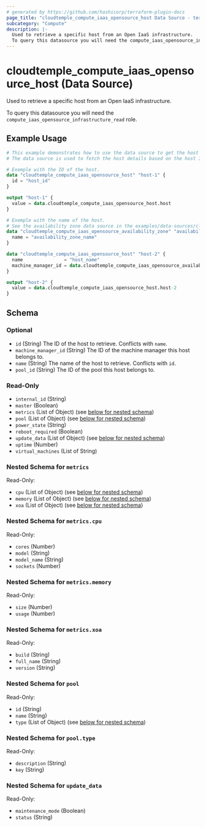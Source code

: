 ```yaml
---
# generated by https://github.com/hashicorp/terraform-plugin-docs
page_title: "cloudtemple_compute_iaas_opensource_host Data Source - terraform-provider-cloudtemple"
subcategory: "Compute"
description: |-
  Used to retrieve a specific host from an Open IaaS infrastructure.
  To query this datasource you will need the compute_iaas_opensource_infrastructure_read role.
---
```


# cloudtemple_compute_iaas_opensource_host (Data Source)

Used to retrieve a specific host from an Open IaaS infrastructure.

To query this datasource you will need the `compute_iaas_opensource_infrastructure_read` role.

## Example Usage

```terraform
# This example demonstrates how to use the data source to get the host details.
# The data source is used to fetch the host details based on the host ID or name and availability zone.

# Exemple with the ID of the host.
data "cloudtemple_compute_iaas_opensource_host" "host-1" {
  id = "host_id"
}

output "host-1" {
  value = data.cloudtemple_compute_iaas_opensource_host.host
}

# Exemple with the name of the host.
# See the availability zone data source in the examples/data-sources/cloudtemple_compute_iaas_opensource_availability_zone/data-source.tf file.
data "cloudtemple_compute_iaas_opensource_availability_zone" "availability_zone" {
  name = "availability_zone_name"
}

data "cloudtemple_compute_iaas_opensource_host" "host-2" {
  name               = "host_name"
  machine_manager_id = data.cloudtemple_compute_iaas_opensource_availability_zone.availability_zone.id
}

output "host-2" {
  value = data.cloudtemple_compute_iaas_opensource_host.host-2
}
```

<!-- schema generated by tfplugindocs -->
## Schema

### Optional

- `id` (String) The ID of the host to retrieve. Conflicts with `name`.
- `machine_manager_id` (String) The ID of the machine manager this host belongs to.
- `name` (String) The name of the host to retrieve. Conflicts with `id`.
- `pool_id` (String) The ID of the pool this host belongs to.

### Read-Only

- `internal_id` (String)
- `master` (Boolean)
- `metrics` (List of Object) (see [below for nested schema](#nestedatt--metrics))
- `pool` (List of Object) (see [below for nested schema](#nestedatt--pool))
- `power_state` (String)
- `reboot_required` (Boolean)
- `update_data` (List of Object) (see [below for nested schema](#nestedatt--update_data))
- `uptime` (Number)
- `virtual_machines` (List of String)

<a id="nestedatt--metrics"></a>
### Nested Schema for `metrics`

Read-Only:

- `cpu` (List of Object) (see [below for nested schema](#nestedobjatt--metrics--cpu))
- `memory` (List of Object) (see [below for nested schema](#nestedobjatt--metrics--memory))
- `xoa` (List of Object) (see [below for nested schema](#nestedobjatt--metrics--xoa))

<a id="nestedobjatt--metrics--cpu"></a>
### Nested Schema for `metrics.cpu`

Read-Only:

- `cores` (Number)
- `model` (String)
- `model_name` (String)
- `sockets` (Number)


<a id="nestedobjatt--metrics--memory"></a>
### Nested Schema for `metrics.memory`

Read-Only:

- `size` (Number)
- `usage` (Number)


<a id="nestedobjatt--metrics--xoa"></a>
### Nested Schema for `metrics.xoa`

Read-Only:

- `build` (String)
- `full_name` (String)
- `version` (String)



<a id="nestedatt--pool"></a>
### Nested Schema for `pool`

Read-Only:

- `id` (String)
- `name` (String)
- `type` (List of Object) (see [below for nested schema](#nestedobjatt--pool--type))

<a id="nestedobjatt--pool--type"></a>
### Nested Schema for `pool.type`

Read-Only:

- `description` (String)
- `key` (String)



<a id="nestedatt--update_data"></a>
### Nested Schema for `update_data`

Read-Only:

- `maintenance_mode` (Boolean)
- `status` (String)


